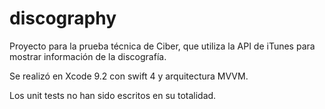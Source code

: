 # discography

Proyecto para la prueba técnica de Ciber, que utiliza la API de iTunes para mostrar información de la discografía.

Se realizó en Xcode 9.2 con swift 4 y arquitectura MVVM.

Los unit tests no han sido escritos en su totalidad.
